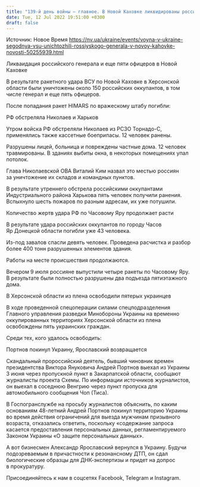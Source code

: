 ```yaml
---
title: "139-й день войны — главное. В Новой Каховке ликвидированы российские топ-офицеры, РФ обстреляла Николаев, Ярославский вернулся в Украину"
date: Tue, 12 Jul 2022 19:51:00 +0300
draft: false
---
```

Источник: Новое Время https://nv.ua/ukraine/events/voyna-v-ukraine-segodnya-vsu-unichtozhili-rossiyskogo-generala-v-novoy-kahovke-novosti-50255939.html


Ликваидация российского генерала и еще пяти офицеров в Новой Каховке

В результате ракетного удара ВСУ по Новой Каховке в Херсонской области были уничтожены около 150 российских оккупантов, в том числе генерал и еще пять офицеров.

После попадания ракет HIMARS по вражескому штабу погибли:

РФ обстреляла Николаев и Харьков

Утром войска РФ обстреляли Николаев из РСЗО Торнадо-С, применялись также кассетные боеприпасы. 12 человек ранены.

Разрушены лицей, больница и повреждены частные дома. 12 человек травмированы. В зданиях выбиты окна, в некоторых помещениях упал потолок.

Глава Николаевской ОВА Виталий Ким назвал это местью россиян за уничтожение их складов и командных пунктов.

В результате утреннего обстрела российскими оккупантами Индустриального района Харькова пять человек получили ранения. Вспыхнуло шесть пожаров по разным адресам, их уже потушили.

Количество жертв удара РФ по Часовому Яру продолжает расти

В результате удара российских оккупантов по городу Часов Яр Донецкой области погибли уже 43 человека.

Из-под завалов спасли девять человек. Проведена расчистка и разбор более 400 тонн разрушенных элементов здания.

Работы на месте происшествия продолжаются.

Вечером 9 июля россияне выпустили четыре ракеты по Часовому Яру. В результате были полностью разрушены два подъезда пятиэтажного дома.

В Херсонской области из плена освободили пятерых украинцев

В ходе проведенной спецоперации силами спецподразделения Главного управления разведки Минобороны Украины на временно оккупированных территориях Херсонской области из плена освобождены пять украинских граждан.

Среди тех, кого удалось освободить:

Портнов покинул Украину, Ярославский возвращается

Скандальный пророссийский деятель, бывший чиновник времен президентства Виктора Януковича Андрей Портнов выехал из Украины 3 июня через пропускной пункт в Закарпатской области, сообщают журналисты проекта Схемы. По информации источников журналистов, он выехал в соседнюю Венгрию через пункт пропуска для автомобильного сообщения Чоп (Тиса).

В Госпогранслужбе на просьбу журналистов объяснить, по каким основаниям 48-летний Андрей Портнов покинул территорию Украины во время действия ограничений для выезда мужчинам призывного возраста, отказались ответить, поскольку «содержание запроса касается предоставления персональных данных, регламентируемого Законом Украины «О защите персональных данных».

А вот бизнесмен Александр Ярославский вернулся в Украину. Будучи подозреваемым в причастности к резонансному ДТП, он сдал биологические образцы для ДНК-экспертизы и придет на допрос в прокуратуру.

Присоединяйтесь к нам в соцсетях Facebook, Telegram и Instagram.

